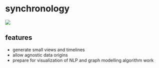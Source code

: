 # synchronology

![](https://www.evernote.com/shard/s4/sh/a29c306f-fa82-49bb-befe-80b79e64f69b/e1a966cf06b266a327f45679e3ccc9d3/deep/0/synchronology.png)

## features

- generate small views and timelines
- allow agnostic data origins
- prepare for visualization of NLP and graph modelling algorithm work